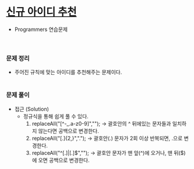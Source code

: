 # [신규 아이디 추천](https://programmers.co.kr/learn/courses/30/lessons/72410)
- Programmers 연습문제  
  <br><br>

### 문제 정리
- 주어진 규칙에 맞는 아이디를 추천해주는 문제이다.
  <br><br>

### 문제 풀이
- 접근 (Solution)
   - 정규식을 통해 쉽게 풀 수 있다.
     1. replaceAll("[^-_.a-z0-9]",""); -> 괄호안의 ^ 뒤에있는 문자들과 일치하지 않는다면 공백으로 변경한다.
     2. replaceAll("[.]{2,}","."); -> 괄호안(.) 문자가 2회 이상 반복되면, .으로 변경한다.
     3. replaceAll("^[.]|[.]$",""); -> 괄호안 문자가 맨 앞(^)에 오거나, 맨 뒤($)에 오면 공백으로 변경한다.